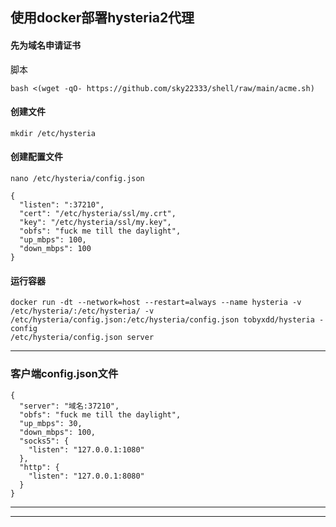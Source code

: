 ## 使用docker部署hysteria2代理

#### 先为域名申请证书

脚本

```
bash <(wget -qO- https://github.com/sky22333/shell/raw/main/acme.sh)
```

#### 创建文件

```
mkdir /etc/hysteria
```

#### 创建配置文件

```
nano /etc/hysteria/config.json
```


```
{
  "listen": ":37210",
  "cert": "/etc/hysteria/ssl/my.crt",
  "key": "/etc/hysteria/ssl/my.key",
  "obfs": "fuck me till the daylight",
  "up_mbps": 100,
  "down_mbps": 100
}
```


#### 运行容器

```
docker run -dt --network=host --restart=always --name hysteria -v
/etc/hysteria/:/etc/hysteria/ -v
/etc/hysteria/config.json:/etc/hysteria/config.json tobyxdd/hysteria -config
/etc/hysteria/config.json server
```

---

### 客户端config.json文件

```
{
  "server": "域名:37210",
  "obfs": "fuck me till the daylight",
  "up_mbps": 30,
  "down_mbps": 100,
  "socks5": {
    "listen": "127.0.0.1:1080"
  },
  "http": {
    "listen": "127.0.0.1:8080"
  }
}
```


---
---
